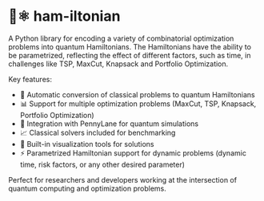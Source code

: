 # 🍖⚛️ ham-iltonian
A Python library for encoding a variety of combinatorial optimization problems into quantum Hamiltonians. The Hamiltonians have the ability to be parametrized, reflecting the effect of different factors, such as time, in challenges like TSP, MaxCut, Knapsack and Portfolio Optimization.

Key features:
- 🔄 Automatic conversion of classical problems to quantum Hamiltonians
- 📊 Support for multiple optimization problems (MaxCut, TSP, Knapsack, Portfolio Optimization)
- 🔌 Integration with PennyLane for quantum simulations
- 📈 Classical solvers included for benchmarking
- 🎨 Built-in visualization tools for solutions
- ⚡ Parametrized Hamiltonian support for dynamic problems (dynamic time, risk factors, or any other desired parameter)

Perfect for researchers and developers working at the intersection of quantum computing and optimization problems.
